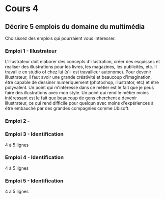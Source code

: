 # Cours 4
## Décrire 5 emplois du domaine du multimédia
Choisissez des emplois qui pourraient vous intéresser. 

### Emploi 1 - Illustrateur
L'illustrateur doit elaborer des concepts d'illustration, créer des esquisses et realiser des illustrations pour les livres, les magazines, les publicités, etc. Il travaille en studio of chez lui (s'il est travailleur autonome). Pour devenir illustrateur, il faut avoir une grande créativité et beaucoup d'imagination, être capable de dessiner numériquement (photoshop, illustrator, etc) et être polyvalent. Un point qui m'intéresse dans ce métier est le fait que je peus faire des illustrations avec mon style. Un point qui rend le métier moins intéressant est le fait que beaucoup de gens cherchent à devenir illustrateur, ce qui rend difficile pour quelqun avec moins d'expériences à être embauché par des grandes compagnies comme Ubisoft.

### Emploi 2 - 

### Emploi 3 - Identification
4 à 5 lignes 

### Emploi 4 - Identification
4 à 5 lignes

### Emploi 5 - Identification
4 à 5 lignes



